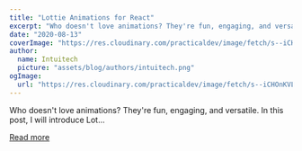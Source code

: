 ```yaml
---
title: "Lottie Animations for React"
excerpt: "Who doesn't love animations? They're fun, engaging, and versatile. In this post, I will introduce Lot..."
date: "2020-08-13"
coverImage: "https://res.cloudinary.com/practicaldev/image/fetch/s--iCHOnKVL--/c_imagga_scale,f_auto,fl_progressive,h_420,q_auto,w_1000/https://dev-to-uploads.s3.amazonaws.com/i/vm5cwprcm74uxsmn4bj1.jpg"
author:
  name: Intuitech
  picture: "assets/blog/authors/intuitech.png"
ogImage:
  url: "https://res.cloudinary.com/practicaldev/image/fetch/s--iCHOnKVL--/c_imagga_scale,f_auto,fl_progressive,h_420,q_auto,w_1000/https://dev-to-uploads.s3.amazonaws.com/i/vm5cwprcm74uxsmn4bj1.jpg"
---
```


Who doesn't love animations? They're fun, engaging, and versatile. In this post, I will introduce Lot...

[Read more](https://dev.to/proiacm/lottie-animations-for-react-1c9l)

